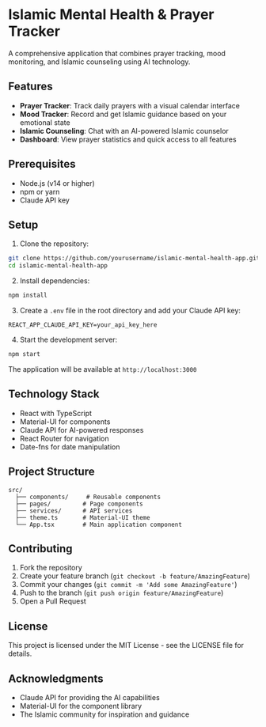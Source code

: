 # Islamic Mental Health & Prayer Tracker

A comprehensive application that combines prayer tracking, mood monitoring, and Islamic counseling using AI technology.

## Features

- **Prayer Tracker**: Track daily prayers with a visual calendar interface
- **Mood Tracker**: Record and get Islamic guidance based on your emotional state
- **Islamic Counseling**: Chat with an AI-powered Islamic counselor
- **Dashboard**: View prayer statistics and quick access to all features

## Prerequisites

- Node.js (v14 or higher)
- npm or yarn
- Claude API key

## Setup

1. Clone the repository:
```bash
git clone https://github.com/yourusername/islamic-mental-health-app.git
cd islamic-mental-health-app
```

2. Install dependencies:
```bash
npm install
```

3. Create a `.env` file in the root directory and add your Claude API key:
```
REACT_APP_CLAUDE_API_KEY=your_api_key_here
```

4. Start the development server:
```bash
npm start
```

The application will be available at `http://localhost:3000`

## Technology Stack

- React with TypeScript
- Material-UI for components
- Claude API for AI-powered responses
- React Router for navigation
- Date-fns for date manipulation

## Project Structure

```
src/
  ├── components/     # Reusable components
  ├── pages/         # Page components
  ├── services/      # API services
  ├── theme.ts       # Material-UI theme
  └── App.tsx        # Main application component
```

## Contributing

1. Fork the repository
2. Create your feature branch (`git checkout -b feature/AmazingFeature`)
3. Commit your changes (`git commit -m 'Add some AmazingFeature'`)
4. Push to the branch (`git push origin feature/AmazingFeature`)
5. Open a Pull Request

## License

This project is licensed under the MIT License - see the LICENSE file for details.

## Acknowledgments

- Claude API for providing the AI capabilities
- Material-UI for the component library
- The Islamic community for inspiration and guidance 